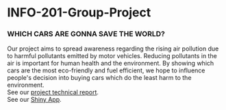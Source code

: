 # INFO-201-Group-Project

### WHICH CARS ARE GONNA SAVE THE WORLD?

Our project aims to spread awareness regarding the rising air pollution due to harmful pollutants emitted by motor vehicles. Reducing pollutants in the air is important for human health and the environment. By showing which cars are the most eco-friendly and fuel efficient, we hope to influence people's decision into buying cars which do the least harm to the environment.  
See our [project technical report](https://github.com/BrianDarmitzel/INFO-201-Group-Project/wiki/INFO-201-GROUP-PROJECT-TECHNICAL-REPORT).  
See our [Shiny App](https://green-cars-research-project.shinyapps.io/INFO-201-Group-Project/).
